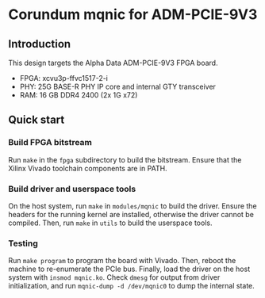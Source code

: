 # Corundum mqnic for ADM-PCIE-9V3

## Introduction

This design targets the Alpha Data ADM-PCIE-9V3 FPGA board.

* FPGA: xcvu3p-ffvc1517-2-i
* PHY: 25G BASE-R PHY IP core and internal GTY transceiver
* RAM: 16 GB DDR4 2400 (2x 1G x72)

## Quick start

### Build FPGA bitstream

Run `make` in the `fpga` subdirectory to build the bitstream.  Ensure that the Xilinx Vivado toolchain components are in PATH.

### Build driver and userspace tools

On the host system, run `make` in `modules/mqnic` to build the driver.  Ensure the headers for the running kernel are installed, otherwise the driver cannot be compiled.  Then, run `make` in `utils` to build the userspace tools.

### Testing

Run `make program` to program the board with Vivado.  Then, reboot the machine to re-enumerate the PCIe bus.  Finally, load the driver on the host system with `insmod mqnic.ko`.  Check `dmesg` for output from driver initialization, and run `mqnic-dump -d /dev/mqnic0` to dump the internal state.
